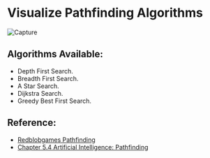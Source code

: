  # Visualize Pathfinding Algorithms

![Capture](https://user-images.githubusercontent.com/49046616/143917920-d3c541db-25f5-4e94-80f1-50f9c8128bde.PNG)

## Algorithms Available:
-  Depth First Search.
-  Breadth First Search.
-  A Star Search.
-  Dijkstra Search.
-  Greedy Best First Search.

## Reference:
- [Redblobgames Pathfinding](https://www.redblobgames.com/pathfinding/a-star/introduction.html)
- [Chapter 5.4 Artificial Intelligence: Pathfinding](https://www.sci.brooklyn.cuny.edu/~meyer/CISC3600/Materials/5_4AIPathfinding.pdf)


